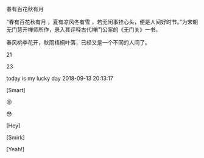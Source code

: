 

春有百花秋有月

“春有百花秋有月 ，夏有凉风冬有雪 ，若无闲事挂心头，便是人间好时节。”为宋朝无门慧开禅师所作，录入其评释古代禅门公案的《无门关》一书。

春风桃李花开，秋雨梧桐叶落，已经又是一个不同的人间了。

21

23

today is my lucky day 2018-09-13 20:13:17

[Smart]

😝

😳

[Hey]

[Smirk]

[Yeah!]